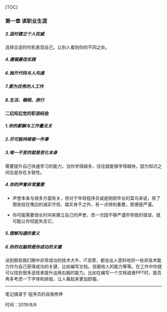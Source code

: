 [TOC]



### 第一章 读职业生涯

##### 3.适时建立个人权威

选择合适的时机表现自己，让别人看到你的不同之处。

##### 4.遵循最佳实践

##### 6.抛开代码与人沟通

##### 7.要为优秀的人工作

##### 8.生活、睡眠、旅行

#### 二后知后觉的职涯经验

##### 1.你的薪酬与工作量无关

##### 2.尽可能持续做一件事

##### 3.唯一不变的就是变化本身

需要提升自己快速学习的能力，当你学得越多，往往就能够学得越快，因为知识之间总是存在关联性。

##### 4.你的声誉非常重要

* 声誉本省与很多方面有关，但对于年轻程序员或是刚刚毕业的菜鸟来说，除了那些挂在嘴边的诚实守信、踏实肯干之外，有一点特别重要，那便是严谨。

* 你可能需要很长时间来建立自己的声誉，而一次因不够严谨所导致的错误，就可能让你彻底失去它。

##### 5.理解沟通的意义

##### 6.你的右脑将是你成功的关键

谈到那些我们眼中非常成功的技术大牛、IT高管，都会出人意料地将一些非技术能力作为自己获得成功的关键，比如编写文档，说服他人的能力等等。在工作中你就可以找到很多途径来提升运用右脑的能力。比如在编写一个文档或者PPT时，能否再多考虑一下字体和排版，让人看起来更加舒服。









------

笔记摘录于 程序员的自我修养

时间：2019/8/6